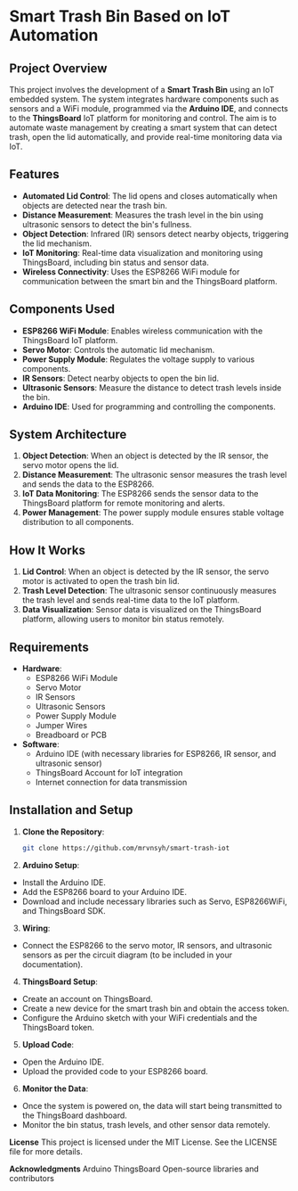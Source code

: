 # Smart Trash Bin Based on IoT Automation
## Project Overview
This project involves the development of a **Smart Trash Bin** using an IoT embedded system. The system integrates hardware components such as sensors and a WiFi module, programmed via the **Arduino IDE**, and connects to the **ThingsBoard** IoT platform for monitoring and control. The aim is to automate waste management by creating a smart system that can detect trash, open the lid automatically, and provide real-time monitoring data via IoT.

## Features
- **Automated Lid Control**: The lid opens and closes automatically when objects are detected near the trash bin.
- **Distance Measurement**: Measures the trash level in the bin using ultrasonic sensors to detect the bin's fullness.
- **Object Detection**: Infrared (IR) sensors detect nearby objects, triggering the lid mechanism.
- **IoT Monitoring**: Real-time data visualization and monitoring using ThingsBoard, including bin status and sensor data.
- **Wireless Connectivity**: Uses the ESP8266 WiFi module for communication between the smart bin and the ThingsBoard platform.

## Components Used
- **ESP8266 WiFi Module**: Enables wireless communication with the ThingsBoard IoT platform.
- **Servo Motor**: Controls the automatic lid mechanism.
- **Power Supply Module**: Regulates the voltage supply to various components.
- **IR Sensors**: Detect nearby objects to open the bin lid.
- **Ultrasonic Sensors**: Measure the distance to detect trash levels inside the bin.
- **Arduino IDE**: Used for programming and controlling the components.
  
## System Architecture
1. **Object Detection**: When an object is detected by the IR sensor, the servo motor opens the lid.
2. **Distance Measurement**: The ultrasonic sensor measures the trash level and sends the data to the ESP8266.
3. **IoT Data Monitoring**: The ESP8266 sends the sensor data to the ThingsBoard platform for remote monitoring and alerts.
4. **Power Management**: The power supply module ensures stable voltage distribution to all components.

## How It Works
1. **Lid Control**: When an object is detected by the IR sensor, the servo motor is activated to open the trash bin lid.
2. **Trash Level Detection**: The ultrasonic sensor continuously measures the trash level and sends real-time data to the IoT platform.
3. **Data Visualization**: Sensor data is visualized on the ThingsBoard platform, allowing users to monitor bin status remotely.

## Requirements
- **Hardware**:
  - ESP8266 WiFi Module
  - Servo Motor
  - IR Sensors
  - Ultrasonic Sensors
  - Power Supply Module
  - Jumper Wires
  - Breadboard or PCB
- **Software**:
  - Arduino IDE (with necessary libraries for ESP8266, IR sensor, and ultrasonic sensor)
  - ThingsBoard Account for IoT integration
  - Internet connection for data transmission

## Installation and Setup
1. **Clone the Repository**:
   ```bash
   git clone https://github.com/mrvnsyh/smart-trash-iot
2. **Arduino Setup**:

- Install the Arduino IDE.
- Add the ESP8266 board to your Arduino IDE.
- Download and include necessary libraries such as Servo, ESP8266WiFi, and ThingsBoard SDK.

3. **Wiring**:

- Connect the ESP8266 to the servo motor, IR sensors, and ultrasonic sensors as per the circuit diagram (to be included in your documentation).

4. **ThingsBoard Setup**:

- Create an account on ThingsBoard.
- Create a new device for the smart trash bin and obtain the access token.
- Configure the Arduino sketch with your WiFi credentials and the ThingsBoard token.

5. **Upload Code**:

- Open the Arduino IDE.
- Upload the provided code to your ESP8266 board.

6. **Monitor the Data**:

- Once the system is powered on, the data will start being transmitted to the ThingsBoard dashboard.
- Monitor the bin status, trash levels, and other sensor data remotely.

**License**
This project is licensed under the MIT License. See the LICENSE file for more details.

**Acknowledgments**
Arduino
ThingsBoard
Open-source libraries and contributors
